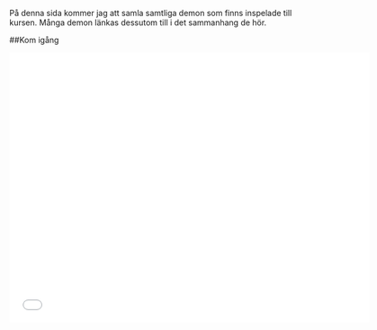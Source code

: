 På denna sida kommer jag att samla samtliga demon som finns inspelade till kursen. Många demon länkas dessutom till i det sammanhang de hör.

##Kom igång
<iframe width="640" height="480" src="//www.youtube-nocookie.com/embed/4PtFoyFRJec" frameborder="0" allowfullscreen></iframe>